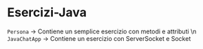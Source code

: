 # Esercizi-Java

`Persona` -> Contiene un semplice esercizio con metodi e attributi \n
`JavaChatApp` -> Contiene un esercizio con ServerSocket e Socket
